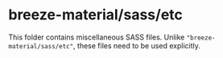 # breeze-material/sass/etc

This folder contains miscellaneous SASS files. Unlike `"breeze-material/sass/etc"`, these files
need to be used explicitly.
